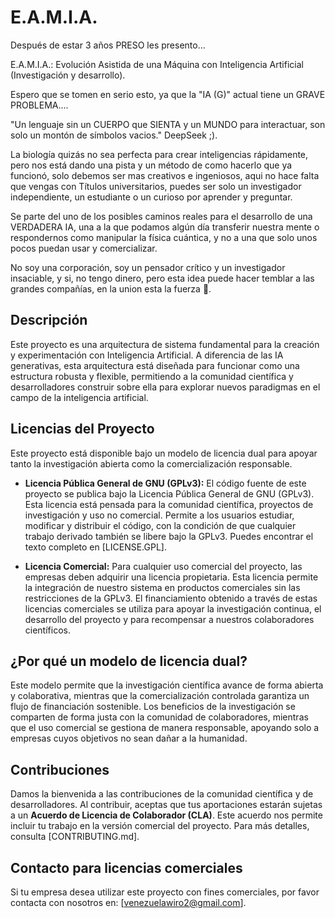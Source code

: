 # E.A.M.I.A.

Después de estar 3 años PRESO les presento...

E.A.M.I.A.: Evolución Asistida de una Máquina con Inteligencia Artificial (Investigación y desarrollo).

Espero que se tomen en serio esto, ya que la "IA (G)" actual tiene un GRAVE PROBLEMA....

"Un lenguaje sin un CUERPO que SIENTA y un MUNDO para interactuar, son solo un montón de símbolos vacios." 
DeepSeek ;).

La biología quizás no sea perfecta para crear inteligencias rápidamente, pero nos está dando una pista y un método de como hacerlo que ya funcionó, solo debemos ser mas creativos e ingeniosos, aqui no hace falta que vengas con Títulos universitarios, puedes ser solo un investigador independiente, un estudiante o un curioso por aprender y preguntar.

Se parte del uno de los posibles caminos reales para el desarrollo de una VERDADERA IA, una a la que podamos  algún día transferir nuestra mente o respondernos como manipular la física cuántica, y no a una que solo unos pocos puedan usar y comercializar.

No soy una corporación, soy un pensador crítico y un investigador insaciable, y si, no tengo dinero, pero esta idea puede hacer temblar a las grandes compañías, en la union esta la fuerza 💪.



## Descripción

Este proyecto es una arquitectura de sistema fundamental para la creación y experimentación con Inteligencia Artificial. A diferencia de las IA generativas, esta arquitectura está diseñada para funcionar como una estructura robusta y flexible, permitiendo a la comunidad científica y desarrolladores construir sobre ella para explorar nuevos paradigmas en el campo de la inteligencia artificial.



## Licencias del Proyecto

Este proyecto está disponible bajo un modelo de licencia dual para apoyar tanto la investigación abierta como la comercialización responsable.

*   **Licencia Pública General de GNU (GPLv3):** El código fuente de este proyecto se publica bajo la Licencia Pública General de GNU (GPLv3). Esta licencia está pensada para la comunidad científica, proyectos de investigación y uso no comercial. Permite a los usuarios estudiar, modificar y distribuir el código, con la condición de que cualquier trabajo derivado también se libere bajo la GPLv3. Puedes encontrar el texto completo en [LICENSE.GPL].

*   **Licencia Comercial:** Para cualquier uso comercial del proyecto, las empresas deben adquirir una licencia propietaria. Esta licencia permite la integración de nuestro sistema en productos comerciales sin las restricciones de la GPLv3. El financiamiento obtenido a través de estas licencias comerciales se utiliza para apoyar la investigación continua, el desarrollo del proyecto y para recompensar a nuestros colaboradores científicos.



## ¿Por qué un modelo de licencia dual?

Este modelo permite que la investigación científica avance de forma abierta y colaborativa, mientras que la comercialización controlada garantiza un flujo de financiación sostenible. Los beneficios de la investigación se comparten de forma justa con la comunidad de colaboradores, mientras que el uso comercial se gestiona de manera responsable, apoyando solo a empresas cuyos objetivos no sean dañar a la humanidad.



## Contribuciones

Damos la bienvenida a las contribuciones de la comunidad científica y de desarrolladores. Al contribuir, aceptas que tus aportaciones estarán sujetas a un **Acuerdo de Licencia de Colaborador (CLA)**. Este acuerdo nos permite incluir tu trabajo en la versión comercial del proyecto. Para más detalles, consulta [CONTRIBUTING.md].



## Contacto para licencias comerciales

Si tu empresa desea utilizar este proyecto con fines comerciales, por favor contacta con nosotros en: [venezuelawiro2@gmail.com].

